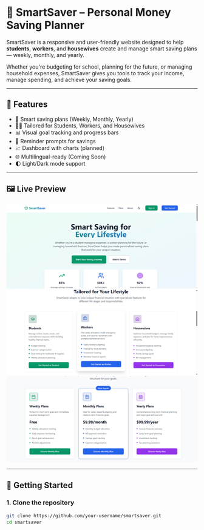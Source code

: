 # 🐷 SmartSaver – Personal Money Saving Planner

SmartSaver is a responsive and user-friendly website designed to help **students**, **workers**, and **housewives** create and manage smart saving plans — weekly, monthly, and yearly.

Whether you're budgeting for school, planning for the future, or managing household expenses, SmartSaver gives you tools to track your income, manage spending, and achieve your saving goals.

---

## 🌟 Features

- 🧠 Smart saving plans (Weekly, Monthly, Yearly)
- 👩‍🎓 Tailored for Students, Workers, and Housewives
- 📊 Visual goal tracking and progress bars
- 🔔 Reminder prompts for savings
- 📈 Dashboard with charts (planned)
- 🌐 Multilingual-ready (Coming Soon)
- 🌓 Light/Dark mode support

---

## 🖼️ Live Preview

![SmartSaver Preview](./Smart1.png)
![SmartSaver Preview](./smart2.png)
![SmartSaver Preview](./smart3.png)

---

## 🚀 Getting Started

### 1. Clone the repository

```bash
git clone https://github.com/your-username/smartsaver.git
cd smartsaver
